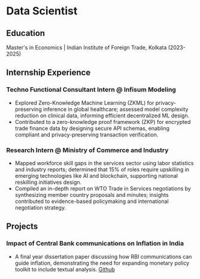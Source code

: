 # Data Scientist

## Education
Master's in Economics | Indian Institute of Foreign Trade, Kolkata (2023-2025)

## Internship Experience
### Techno Functional Consultant Intern @ Infisum Modeling
- Explored Zero-Knowledge Machine Learning (ZKML) for privacy-preserving  inference in global healthcare; assessed model complexity reduction on clinical data, informing efficient decentralized ML design.
- Contributed to a zero-knowledge proof framework (ZKP) for encrypted trade finance data by designing secure API schemas, enabling compliant and privacy-preserving transaction verification.

### Research Intern @ Ministry of Commerce and Industry
- Mapped workforce skill gaps in the services sector using labor statistics and industry reports; determined that 15% of roles require upskilling in emerging technologies like AI and blockchain, supporting national reskilling initiatives design.
- Compiled an in-depth report on WTO Trade in Services negotiations by synthesizing member country proposals and minutes; insights contributed to evidence-based policymaking and international negotiation strategy.

 ## Projects
 ###  Impact of Central Bank communications on Inflation in India
 - A final year dissertation paper discussing how RBI communications can guide inflation, demonstrating the need for expanding monetary policy toolkit to include textual analysis.
[Github](https://github.com/Green2410/RBI_sentiment)

 
